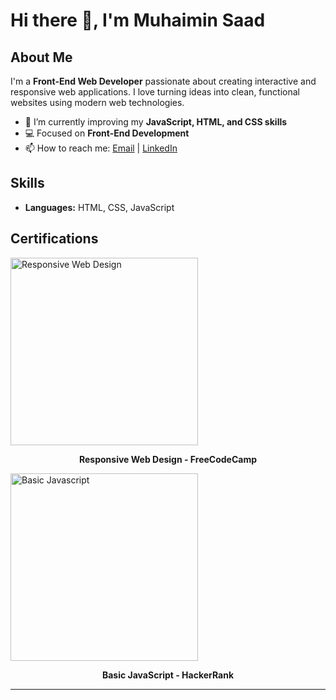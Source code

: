 # Hi there 👋, I'm Muhaimin Saad

## About Me
I'm a **Front-End Web Developer** passionate about creating interactive and responsive web applications. I love turning ideas into clean, functional websites using modern web technologies.  

- 🌱 I’m currently improving my **JavaScript, HTML, and CSS skills**  
- 💻 Focused on **Front-End Development**  
- 📫 How to reach me: [Email](mailto:your-email@example.com) | [LinkedIn](https://www.linkedin.com/)  

## Skills
- **Languages:** HTML, CSS, JavaScript  

## Certifications

<div>
  <a href="https://www.freecodecamp.org/certification/muhaiminsaad/responsive-web-design">
    <img src="https://ik.imagekit.io/muhaiminsaad/RWD_2700pxH.png" alt="Responsive Web Design" width="300">
  </a>
  <p align="center"><b>Responsive Web Design - FreeCodeCamp</b></p>
</div>

<div>
  <a href="https://www.hackerrank.com/certificates/49f8d9416cb3">
    <img src="https://ik.imagekit.io/muhaiminsaad/javascript_basic_hr.jpg" alt="Basic Javascript" width="300">
  </a>
  <p align="center"><b>Basic JavaScript - HackerRank</b></p>
</div>



---

